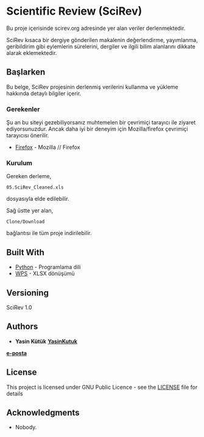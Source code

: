 # Scientific Review (SciRev)

Bu proje içerisinde scirev.org adresinde yer alan veriler derlenmektedir.

SciRev kısaca bir dergiye gönderilen makalenin değerlendirme, yayımlanma, geribildirim gibi
eylemlerin sürelerini, dergiler ve ilgili bilim alanlarını dikkate alarak eklemektedir.

## Başlarken

Bu belge, SciRev projesinin derlenmiş verilerini kullanma ve yükleme hakkında detaylı bilgiler içerir.


### Gerekenler

Şu an bu siteyi gezebiliyorsanız muhtemelen bir çevrimiçi tarayıcı ile ziyaret ediyorsunuzdur.
Ancak daha iyi bir deneyim için Mozilla/firefox çevrimiçi tarayıcısı önerilir.

* [Firefox](https://www.mozilla.org/en-US/firefox/new) - Mozilla // Firefox

### Kurulum

Gereken derleme,

```
05.SciRev_Cleaned.xls
```

dosyasıyla elde edilebilir.

Sağ üstte yer alan, 
```
Clone/Download
```

bağlantısı ile tüm proje indirilebilir.


## Built With

* [Python](https://www.python.org/download/releases/2.7.2/) - Programlama dili
* [WPS](https://www.wps.com/) - XLSX dönüşümü



## Versioning

SciRev 1.0

## Authors

* **Yasin Kütük** 
**[YasinKutuk](https://github.com/yasinkutuk)**

**[e-posta](yasinkutuk@gmail.com)**


## License

This project is licensed under GNU Public Licence - see the [LICENSE](LICENSE) file for details

## Acknowledgments

* Nobody.


